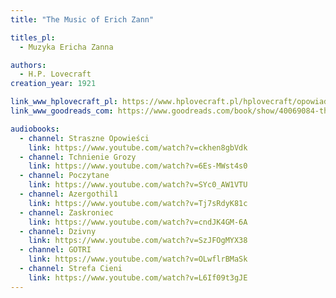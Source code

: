 ```yaml
---
title: "The Music of Erich Zann"

titles_pl:
  - Muzyka Ericha Zanna

authors:
  - H.P. Lovecraft
creation_year: 1921

link_www_hplovecraft_pl: https://www.hplovecraft.pl/hplovecraft/opowiadania-nowele-powiesci/the-music-of-erich-zann/
link_www_goodreads_com: https://www.goodreads.com/book/show/40069084-the-music-of-erich-zann

audiobooks:
  - channel: Straszne Opowieści
    link: https://www.youtube.com/watch?v=ckhen8gbVdk
  - channel: Tchnienie Grozy
    link: https://www.youtube.com/watch?v=6Es-MWst4s0
  - channel: Poczytane
    link: https://www.youtube.com/watch?v=SYc0_AW1VTU
  - channel: Azergothil1
    link: https://www.youtube.com/watch?v=Tj7sRdyK81c
  - channel: Zaskroniec
    link: https://www.youtube.com/watch?v=cndJK4GM-6A
  - channel: Dzivny
    link: https://www.youtube.com/watch?v=SzJFOgMYX38
  - channel: GOTRI
    link: https://www.youtube.com/watch?v=OLwflrBMaSk
  - channel: Strefa Cieni
    link: https://www.youtube.com/watch?v=L6If09t3gJE
---
```


